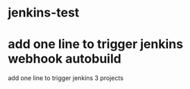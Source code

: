 # jenkins-test
# add one line to trigger jenkins webhook autobuild

add one line to trigger jenkins 3 projects
